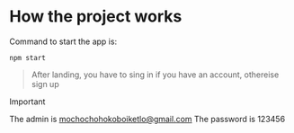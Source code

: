 # How the project works

Command to start the app is:
```
npm start
```

> After landing, you have to sing in if you have an account, othereise sign up

> [!IMPORTANT]
> The admin is mochochohokoboiketlo@gmail.com
> The password is 123456
